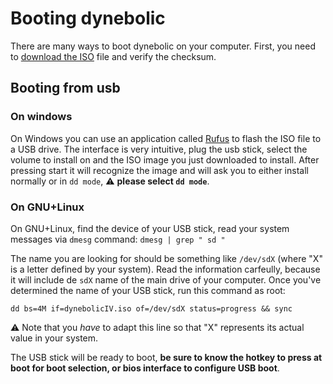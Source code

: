 # Booting dynebolic

There are many ways to boot dynebolic on your computer. First, you need to [download the ISO](https://dyne.org/dynebolic/download/) file and verify the checksum.

## Booting from usb

### On windows

On Windows you can use an application called [Rufus](https://rufus.ie/) to flash the ISO file to a USB drive.
The interface is very intuitive, plug the usb stick, select the volume to install on and the ISO image you just downloaded to install. After pressing start it will recognize the image and will ask you to either install normally or in `dd mode`, ⚠️ **please select `dd mode`**.

### On GNU+Linux

On GNU+Linux, find the device of your USB stick, read your system messages via `dmesg` command: `dmesg | grep " sd "` 

The name you are looking for should be something like `/dev/sdX` (where "X" is a letter defined by your system). Read the information carfeully, because it will include de `sdX` name of the main drive of your computer. Once you've determined the name of your USB stick, run this command as root:

`dd bs=4M if=dynebolicIV.iso of=/dev/sdX status=progress && sync`

⚠️ Note that you *have* to adapt this line so that "X" represents its actual value in your system.

The USB stick will be ready to boot, **be sure to know the hotkey to press at boot for boot selection, or bios interface to configure USB boot**.

